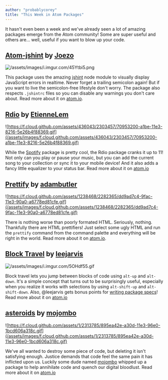 ```yaml
---
author: "probablycorey"
title: "This Week in Atom Packages"
---
```


It hasn't even been a week and we've already seen a lot of amazing packages emerge from the Atom community! Some are super useful and others are… well, useful if you want to blow up your code.

<!--more-->

## [Atom-jshint](/packages/atom-jshint) by [Joezo](https://github.com/Joezo)

![/assets/images/i.imgur.com/45Ytbi5.png](/assets/images/i.imgur.com/45Ytbi5.png)

This package uses the amazing [jshint](https://www.npmjs.org/package/jshint) node module to visually display JavaScript errors in realtime. Never forget a trailing semicolon again! But if you want to live the semicolon-free lifestyle don't worry. The package also respects `.jshintrc` files so you can disable any warnings you don't care about. Read more about it on [atom.io](/packages/atom-jshint).

## [Rdio](/packages/Rdio) by [EtienneLem](https://github.com/EtienneLem)


![https://f.cloud.github.com/assets/436043/2303457/70953200-a1be-11e3-8216-5e26b4f88369.gif](/assets/images/f.cloud.github.com/assets/436043/2303457/70953200-a1be-11e3-8216-5e26b4f88369.gif)

While the [Spotify](/packages/atom-spotify) package is pretty cool, the Rdio package cranks it up to 11! Not only can you play or pause your music, but you can add the current song to your collection or sync it to your mobile device! And it also adds a fancy little equalizer to your status bar. Read more about it on [atom.io](/packages/Rdio)

## [Prettify](/packages/atom-prettify) by [adambutler](https://github.com/adambutler)


![https://f.cloud.github.com/assets/1238468/2282365/dd9ad7c4-9fac-11e3-90a0-a6778ed81cfe.gif](/assets/images/f.cloud.github.com/assets/1238468/2282365/dd9ad7c4-9fac-11e3-90a0-a6778ed81cfe.gif)

There is nothing worse than poorly formated HTML. Seriously, nothing. Thankfully there are HTML prettifiers! Just select some ugly HTML and run the `prettify` command from the command palette and everything will be right in the world. Read more about it on [atom.io](/packages/atom-prettify).

## [Block Travel](/packages/block-travel) by [leejarvis](https://github.com/leejarvis)


![/assets/images/i.imgur.com/5OHdf55.gif](/assets/images/i.imgur.com/5OHdf55.gif)

Block travel lets you jump between blocks of code using `alt-up` and `alt-down`. It's a simple concept that turns out to be surprisingly useful, especially when you realize it works with selections by using `alt-shift-up` and `alt-shift-down`. Also, @leejarvis gets bonus points for [writing package specs](https://github.com/leejarvis/block-travel/blob/master/spec/block-travel-spec.coffee)! Read more about it on [atom.io](/packages/block-travel)

## [asteroids](/packages/asteroids) by [mojombo](https://github.com/mojombo)


![https://f.cloud.github.com/assets/1/2313785/895ea42e-a30d-11e3-96e0-1bcd606a318c.gif](/assets/images/f.cloud.github.com/assets/1/2313785/895ea42e-a30d-11e3-96e0-1bcd606a318c.gif)

We've all wanted to destroy some piece of code, but deleting it isn't satisfying enough. Justice demands that code feel the same pain it has inflicted upon us. Luckily some dude named [mojombo](https://github.com/mojombo) whipped up a package to help annihilate code and quench our digital bloodlust. Read more about it on [atom.io](/packages/asteroids)
